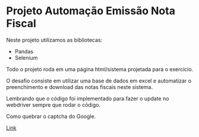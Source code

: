 # Projeto Automação Emissão Nota Fiscal

Neste projeto utilizamos as bibliotecas:
- Pandas
- Selenium

Todo o projeto roda em uma página html/sistema projetada para o exercício.

O desafio consiste em utilizar uma base de dados em excel e automatizar o preenchimento e download das notas fiscais neste sistema.

Lembrando que o código foi implementado para fazer o update no webdriver sempre que rodar o código.

Como quebrar o captcha do Google.

<a href="https://www.hashtagtreinamentos.com/quebrar-captcha-com-python" target="_blank">Link</a>
